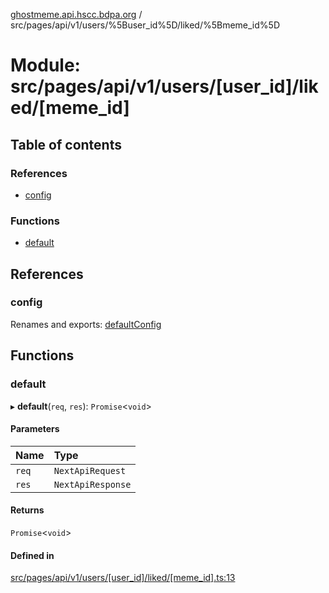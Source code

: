 [ghostmeme.api.hscc.bdpa.org][1] /
src/pages/api/v1/users/%5Buser_id%5D/liked/%5Bmeme_id%5D

# Module: src/pages/api/v1/users/\[user_id]/liked/\[meme_id]

## Table of contents

### References

- [config][2]

### Functions

- [default][3]

## References

### config

Renames and exports: [defaultConfig][4]

## Functions

### default

▸ **default**(`req`, `res`): `Promise`<`void`>

#### Parameters

| Name  | Type              |
| :---- | :---------------- |
| `req` | `NextApiRequest`  |
| `res` | `NextApiResponse` |

#### Returns

`Promise`<`void`>

#### Defined in

[src/pages/api/v1/users/\[user_id\]/liked/\[meme_id\].ts:13][5]

[1]: ../README.md
[2]: src_pages_api_v1_users__user_id__liked__meme_id_.md#config
[3]: src_pages_api_v1_users__user_id__liked__meme_id_.md#default
[4]: src_backend_middleware.md#defaultconfig

[5]:
https://github.com/nhscc/ghostmeme.api.hscc.bdpa.org/blob/32c83e2/src/pages/api/v1/users/[user_id]/liked/[meme_id].ts#L13
